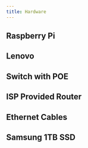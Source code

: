 ```yaml
---
title: Hardware
---
```


## Raspberry Pi

## Lenovo

## Switch with POE

## ISP Provided Router

## Ethernet Cables

## Samsung 1TB SSD